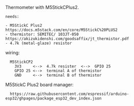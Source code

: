 Thermometer with M5StickCPlus2.

    needs:

    - M5StickC Plus2                  https://docs.m5stack.com/en/core/M5StickC%20PLUS2
    - thermistor: SEMITEC/ 103JT-050  https://akizukidenshi.com/goodsaffix/jt_thermistor.pdf    
    - 4.7k (metal-glaze) resistor
    
   wiring:
   
      M5StickCP2
        3V3     <-->  4.7k resister  <-->  GPIO 25      
        GPIO 25 <-->  terminal A of thermistor      
        GND     <-->  terminal B of thermistor
        
   M5StickC Plus2  board manager:
   
      https://raw.githubusercontent.com/espressif/arduino-esp32/ghpages/package_esp32_dev_index.json
      
  
   
